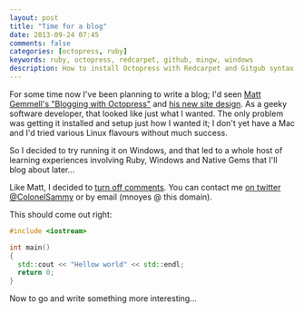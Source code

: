 ```yaml
---
layout: post
title: "Time for a blog"
date: 2013-09-24 07:45
comments: false
categories: [octopress, ruby]
keywords: ruby, octopress, redcarpet, github, mingw, windows
description: How to install Octopress with Redcarpet and Gitgub syntax highlighting with Mingw on Windows
---
```


For some time now I've been planning to write a blog; I'd seen [Matt Gemmell's "Blogging with Octopress"](http://mattgemmell.com/2011/09/12/blogging-with-octopress/ "Matt Gemmell: Blogging with Octopress") and [his new site design](http://mattgemmell.com/2013/05/10/a-new-site-design/ "New site design"). As a geeky software developer, that looked like just what I wanted. The only problem was getting it installed and setup just how I wanted it; I don't yet have a Mac and I'd tried various Linux flavours without much success.

So I decided to try running it on Windows, and that led to a whole host of learning experiences involving Ruby, Windows and Native Gems that I'll blog about later...

Like Matt, I decided to [turn off comments](http://mattgemmell.com/2011/11/29/comments-off/ "comments off").  You can contact me [on twitter @ColonelSammy](http://twitter.com/colonelsammy "ColonelSammy @ twitter") or by email (mnoyes @ this domain).

This should come out right:
```c++
#include <iostream>

int main()
{
  std::cout << "Hellow world" << std::endl;
  return 0;
}
```

Now to go and write something more interesting...
